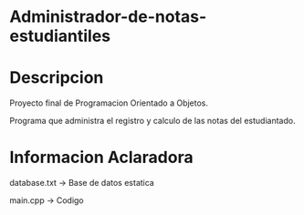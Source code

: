 # Administrador-de-notas-estudiantiles
# Descripcion
Proyecto final de Programacion Orientado a Objetos.

Programa que administra el registro y calculo de las notas del estudiantado.

# Informacion Aclaradora
database.txt -> Base de datos estatica

main.cpp -> Codigo
